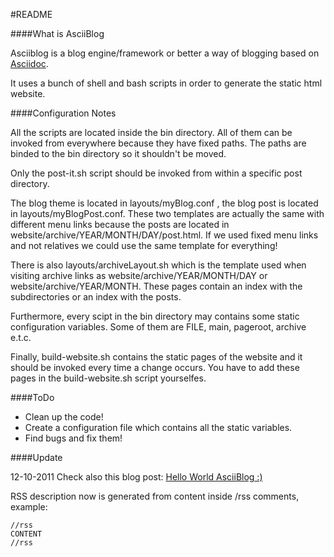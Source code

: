 #README

####What is AsciiBlog

Asciiblog is a blog engine/framework or better a way of blogging based on
[Asciidoc](http://www.methods.co.nz/asciidoc/).

It uses a bunch of shell and bash scripts in order to generate the static
html website.

####Configuration Notes

All the scripts are located inside the bin directory. All of them can be 
invoked from everywhere because they have fixed paths. The paths are binded 
to the bin directory so it shouldn't be moved.

Only the post-it.sh script should be invoked from within a specific post 
directory.

The blog theme is located in layouts/myBlog.conf , the blog post is 
located in layouts/myBlogPost.conf. These two templates are actually the
same with different menu links because the posts are located in 
website/archive/YEAR/MONTH/DAY/post.html. If we used fixed menu links and 
not relatives we could use the same template for everything!

There is also layouts/archiveLayout.sh which is the template used when 
visiting archive links as website/archive/YEAR/MONTH/DAY or 
website/archive/YEAR/MONTH. These pages contain an index with the subdirectories
or an index with the posts.

Furthermore, every scipt in the bin directory may contains some static 
configuration variables. Some of them are FILE, main, pageroot, archive e.t.c.

Finally, build-website.sh contains the static pages of the website and 
it should be invoked every time a change occurs. You have 
to add these pages in the build-website.sh script yourselfes.

####ToDo

 * Clean up the code!
 * Create a configuration file which contains all the static variables.
 * Find bugs and fix them!

####Update

12-10-2011
Check also this blog post:
[Hello World AsciiBlog :)](http://masterex.github.com/archive/2011/08/06/asciiblog.html)

RSS description now is generated from content inside /rss comments, example:

```shell
//rss
CONTENT
//rss
```
